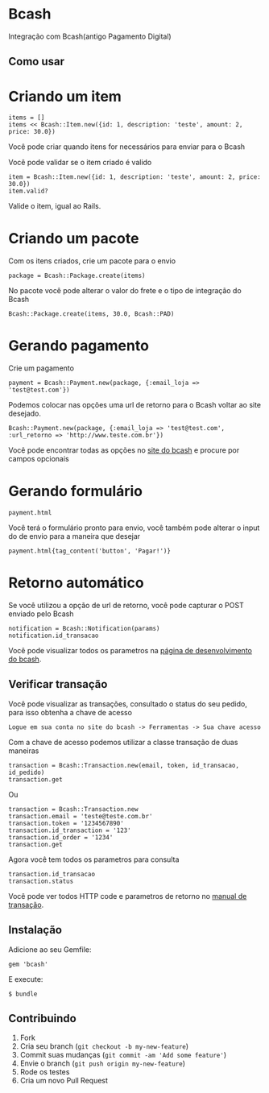 # Bcash

Integração com Bcash(antigo Pagamento Digital)

## Como usar

# Criando um item

	items = [] 
	items << Bcash::Item.new({id: 1, description: 'teste', amount: 2, price: 30.0})

Você pode criar quando itens for necessários para enviar para o Bcash

Você pode validar se o item criado é valido

	item = Bcash::Item.new({id: 1, description: 'teste', amount: 2, price: 30.0})
	item.valid?

Valide o item, igual ao Rails.

# Criando um pacote

Com os itens criados, crie um pacote para o envio

	package = Bcash::Package.create(items)

No pacote você pode alterar o valor do frete e o tipo de integração do Bcash
	
	Bcash::Package.create(items, 30.0, Bcash::PAD)

# Gerando pagamento

Crie um pagamento

	payment = Bcash::Payment.new(package, {:email_loja => 'test@test.com'}) 

Podemos colocar nas opções uma url de retorno para o Bcash voltar ao site desejado.

	Bcash::Payment.new(package, {:email_loja => 'test@test.com', :url_retorno => 'http://www.teste.com.br'})

Você pode encontrar todas as opções no [site do bcash](https://www.bcash.com.br/desenvolvedores/integracao-loja-online.html) e procure por campos opcionais

# Gerando formulário

	payment.html

Você terá o formulário pronto para envio, você também pode alterar o input do de envio para a maneira que desejar

	payment.html{tag_content('button', 'Pagar!')}

# Retorno automático

Se você utilizou a opção de url de retorno, você pode capturar o POST enviado pelo Bcash

	notification = Bcash::Notification(params)
	notification.id_transacao

Você pode visualizar todos os parametros na [página de desenvolvimento do bcash](https://www.bcash.com.br/desenvolvedores/integracao-retorno-automatico-loja-online.html).

## Verificar transação

Você pode visualizar as transações, consultado o status do seu pedido, para isso obtenha a chave de acesso

	Logue em sua conta no site do bcash -> Ferramentas -> Sua chave acesso

Com a chave de acesso podemos utilizar a classe transação de duas maneiras

	transaction = Bcash::Transaction.new(email, token, id_transacao, id_pedido)
	transaction.get

Ou

	transaction = Bcash::Transaction.new
	transaction.email = 'teste@teste.com.br'
	transaction.token = '1234567890'
	transaction.id_transaction = '123'
	transaction.id_order = '1234'
	transaction.get

Agora você tem todos os parametros para consulta

	transaction.id_transacao
	transaction.status

Você pode ver todos HTTP code e parametros de retorno no [manual de transação](https://www.bcash.com.br/site/manual/Bcash_Manual_Integracao_Consultar_Dados_Transacao.pdf).

## Instalação

Adicione ao seu Gemfile:

    gem 'bcash'

E execute:

    $ bundle

## Contribuindo

1. Fork 
2. Cria seu branch (`git checkout -b my-new-feature`)
3. Commit suas mudanças (`git commit -am 'Add some feature'`)
4. Envie o branch (`git push origin my-new-feature`)
5. Rode os testes
6. Cria um novo Pull Request
